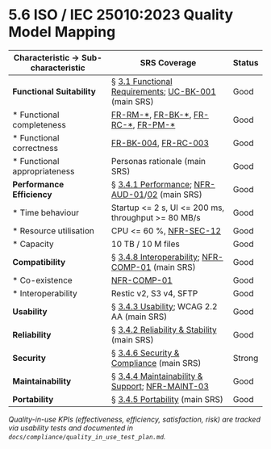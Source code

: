 # 5.6 ISO / IEC 25010:2023 Quality Model Mapping

| Characteristic → Sub-characteristic | SRS Coverage                                                                                                                                                     | Status |
|-------------------------------------|------------------------------------------------------------------------------------------------------------------------------------------------------------------|--------|
| **Functional Suitability**          | § [3.1 Functional Requirements](3-1-Functional-Requirements.md); [UC-BK-001](UC-BK-001.md) (main SRS)                                                            | Good   |
| * Functional completeness           | [FR-RM-*](3-1-1-Repository-Management.md), [FR-BK-*](3-1-2-Backup-Operations.md), [FR-RC-*](3-1-4-Recovery-Operations.md), [FR-PM-*](3-1-5-Policy-Management.md) | Good   |
| * Functional correctness            | [FR-BK-004](3-1-2-Backup-Operations.md#frBk004), [FR-RC-003](3-1-4-Recovery-Operations.md#frRc003)                                                               | Good   |
| * Functional appropriateness        | Personas rationale (main SRS)                                                                                                                                    | Good   |
| **Performance Efficiency**          | § [3.4.1 Performance](3-4-1-Performance.md); [NFR-AUD-01](3-4-1-Performance.md#nfrAud01)/[02](3-4-1-Performance.md#nfrAud02) (main SRS)                          | Good   |
| * Time behaviour                    | Startup <= 2 s, UI <= 200 ms, throughput >= 80 MB/s                                                                                                              | Good   |
| * Resource utilisation              | CPU <= 60 %, [NFR-SEC-12](3-4-6-Security-Compliance.md#nfrSec12)                                                                                                 | Good   |
| * Capacity                          | 10 TB / 10 M files                                                                                                                                               | Good   |
| **Compatibility**                   | § [3.4.8 Interoperability](3-4-8-Interoperability.md); [NFR-COMP-01](3-4-8-Interoperability.md#nfrComp01) (main SRS)                                             | Good   |
| * Co-existence                      | [NFR-COMP-01](3-4-8-Interoperability.md#nfrComp01)                                                                                                               | Good   |
| * Interoperability                  | Restic v2, S3 v4, SFTP                                                                                                                                           | Good   |
| **Usability**                       | § [3.4.3 Usability](3-4-3-Usability.md); WCAG 2.2 AA (main SRS)                                                                                                  | Good   |
| **Reliability**                     | § [3.4.2 Reliability & Stability](3-4-2-Reliability-Stability.md) (main SRS)                                                                                     | Good   |
| **Security**                        | § [3.4.6 Security & Compliance](3-4-6-Security-Compliance.md) (main SRS)                                                                                         | Strong |
| **Maintainability**                 | § [3.4.4 Maintainability & Support](3-4-4-Maintainability-Support.md); [NFR-MAINT-03](3-4-4-Maintainability-Support.md#nfrMaint03)                               | Good   |
| **Portability**                     | § [3.4.5 Portability](3-4-5-Portability.md) (main SRS)                                                                                                           | Good   |

*Quality-in-use KPIs (effectiveness, efficiency, satisfaction, risk) are tracked via usability tests and documented
in `docs/compliance/quality_in_use_test_plan.md`.*